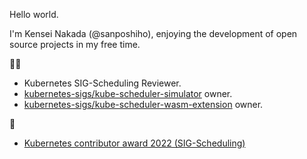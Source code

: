 Hello world. 

I'm Kensei Nakada (@sanposhiho), enjoying the development of open source projects in my free time.

👷‍♂️

- Kubernetes SIG-Scheduling Reviewer.
- [kubernetes-sigs/kube-scheduler-simulator](https://github.com/kubernetes-sigs/kube-scheduler-simulator) owner.
- [kubernetes-sigs/kube-scheduler-wasm-extension](https://github.com/kubernetes-sigs/kube-scheduler-wasm-extension) owner.

🥇 

- [Kubernetes contributor award 2022 (SIG-Scheduling)](https://www.kubernetes.dev/community/awards/2022/#scheduling)

